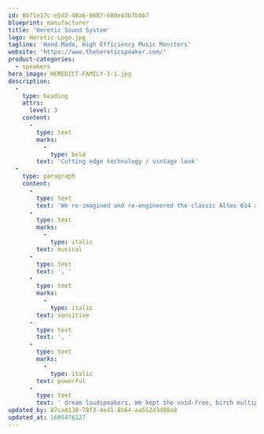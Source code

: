 ```yaml
---
id: 8b71e17c-e5d2-48a6-8687-680e43b7b467
blueprint: manufacturer
title: 'Heretic Sound System'
logo: Heretic-Logo.jpg
tagline: 'Hand-Made, High Efficiency Music Monitors'
website: 'https://www.thehereticspeaker.com/'
product-categories:
  - speakers
hero_image: HEREDICT-FAMILY-1-1.jpg
description:
  -
    type: heading
    attrs:
      level: 3
    content:
      -
        type: text
        marks:
          -
            type: bold
        text: 'Cutting edge technology / vintage look'
  -
    type: paragraph
    content:
      -
        type: text
        text: 'We re-imagined and re-engineered the classic Altec 614 and 612 “utility cabinets” into more '
      -
        type: text
        marks:
          -
            type: italic
        text: musical
      -
        type: text
        text: ', '
      -
        type: text
        marks:
          -
            type: italic
        text: sensitive
      -
        type: text
        text: ', '
      -
        type: text
        marks:
          -
            type: italic
        text: powerful
      -
        type: text
        text: ' dream loudspeakers. We kept the void-free, birch multiply construction, bolted twin baffles, Golden number proportions, and duct free venting but added absolute cutting edge drive units and serial crossover topology on Mil specs circuit boards.'
updated_by: 87ca4130-78f3-4ed1-8b64-aa552d3d08a8
updated_at: 1685476127
---
```

